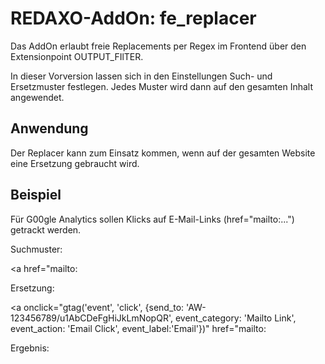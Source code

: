 REDAXO-AddOn: fe_replacer
=========================

Das AddOn erlaubt freie Replacements per Regex im Frontend über den Extensionpoint OUTPUT_FIlTER.

In dieser Vorversion lassen sich in den Einstellungen Such- und Ersetzmuster festlegen. Jedes Muster wird dann auf den gesamten Inhalt angewendet.



Anwendung
---------

Der Replacer kann zum Einsatz kommen, wenn auf der gesamten Website eine Ersetzung gebraucht wird.


Beispiel
--------

Für G00gle Analytics sollen Klicks auf E-Mail-Links (href="mailto:...") getrackt werden.

Suchmuster:

<a href="mailto:

Ersetzung:

<a onclick="gtag('event', 'click', {send_to: 'AW-123456789/u1AbCDeFgHiJkLmNopQR', event_category: 'Mailto Link', event_action: 'Email Click', event_label:'Email'})" href="mailto:

Ergebnis:

<a onclick="gtag('event', 'click', {send_to: 'AW-123456789/u1AbCDeFgHiJkLmNopQR', event_category: 'Mailto Link', event_action: 'Email Click', event_label:'Email'})" href="mailto:info@example.com">